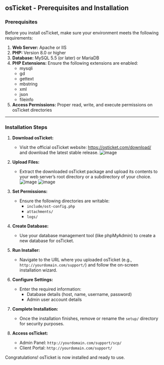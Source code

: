 ## osTicket - Prerequisites and Installation

### Prerequisites

Before you install osTicket, make sure your environment meets the following requirements:

1. **Web Server:** Apache or IIS
2. **PHP:** Version 8.0 or higher
3. **Database:** MySQL 5.5 (or later) or MariaDB
4. **PHP Extensions:** Ensure the following extensions are enabled:
   - mysqli
   - gd
   - gettext
   - mbstring
   - xml
   - json
   - fileinfo
5. **Access Permissions:** Proper read, write, and execute permissions on osTicket directories

---

### Installation Steps

1. **Download osTicket:**

   - Visit the official osTicket website: https://osticket.com/download/ and download the latest stable release.
![image](https://github.com/user-attachments/assets/16bdb379-8a99-42e3-8eb1-b459368d3ad0)

2. **Upload Files:**

   - Extract the downloaded osTicket package and upload its contents to your web server’s root directory or a subdirectory of your choice.
     ![image](https://github.com/user-attachments/assets/633f1352-f913-4535-bd21-e6ef5e06185f)
     ![image](https://github.com/user-attachments/assets/921ce45c-6d1c-4fb1-b3fc-8ca7d5674b32)



3. **Set Permissions:**

   - Ensure the following directories are writable:
     - `include/ost-config.php`
     - `attachments/`
     - `logs/`

4. **Create Database:**

   - Use your database management tool (like phpMyAdmin) to create a new database for osTicket.

5. **Run Installer:**

   - Navigate to the URL where you uploaded osTicket (e.g., `http://yourdomain.com/support/`) and follow the on-screen installation wizard.

6. **Configure Settings:**

   - Enter the required information:
     - Database details (host, name, username, password)
     - Admin user account details

7. **Complete Installation:**

   - Once the installation finishes, remove or rename the `setup/` directory for security purposes.

8. **Access osTicket:**

   - Admin Panel: `http://yourdomain.com/support/scp/`
   - Client Portal: `http://yourdomain.com/support/`

Congratulations! osTicket is now installed and ready to use.

